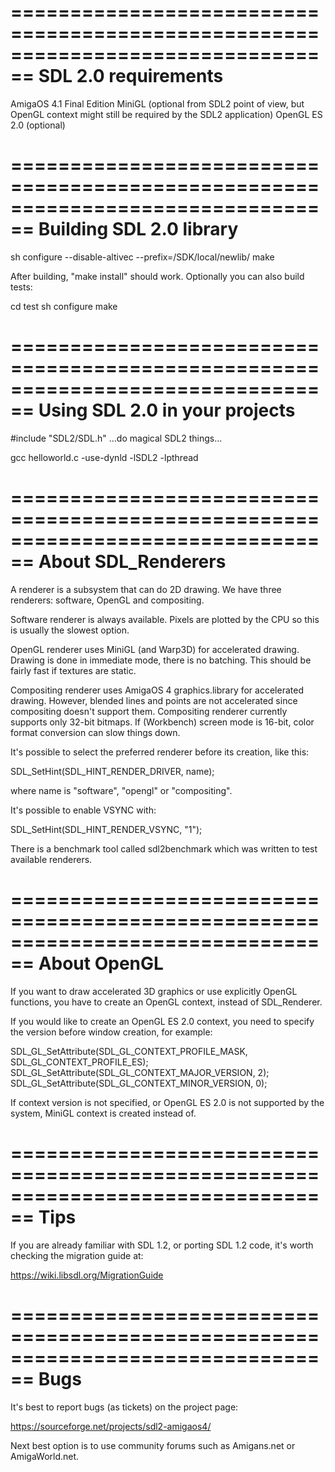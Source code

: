 ================================================================================
SDL 2.0 requirements
================================================================================

AmigaOS 4.1 Final Edition
MiniGL (optional from SDL2 point of view, but OpenGL context might still be
        required by the SDL2 application)
OpenGL ES 2.0 (optional)

================================================================================
Building SDL 2.0 library
================================================================================

sh configure --disable-altivec --prefix=/SDK/local/newlib/
make

After building, "make install" should work. Optionally you can also build tests:

cd test
sh configure
make

================================================================================
Using SDL 2.0 in your projects
================================================================================

#include "SDL2/SDL.h"
...do magical SDL2 things...


gcc helloworld.c -use-dynld -lSDL2 -lpthread


================================================================================
About SDL_Renderers
================================================================================

A renderer is a subsystem that can do 2D drawing. We have three renderers:
software, OpenGL and compositing.

Software renderer is always available. Pixels are plotted by the CPU so this is
usually the slowest option.

OpenGL renderer uses MiniGL (and Warp3D) for accelerated drawing. Drawing is
done in immediate mode, there is no batching. This should be fairly fast if
textures are static.

Compositing renderer uses AmigaOS 4 graphics.library for accelerated drawing.
However, blended lines and points are not accelerated since compositing doesn't
support them. Compositing renderer currently supports only 32-bit bitmaps. If
(Workbench) screen mode is 16-bit, color format conversion can slow things down.

It's possible to select the preferred renderer before its creation, like this:

SDL_SetHint(SDL_HINT_RENDER_DRIVER, name);

where name is "software", "opengl" or "compositing".

It's possible to enable VSYNC with:

SDL_SetHint(SDL_HINT_RENDER_VSYNC, "1");

There is a benchmark tool called sdl2benchmark which was written to test
available renderers.

================================================================================
About OpenGL
================================================================================

If you want to draw accelerated 3D graphics or use explicitly OpenGL functions,
you have to create an OpenGL context, instead of SDL_Renderer.

If you would like to create an OpenGL ES 2.0 context, you need to specify the
version before window creation, for example:

SDL_GL_SetAttribute(SDL_GL_CONTEXT_PROFILE_MASK, SDL_GL_CONTEXT_PROFILE_ES);
SDL_GL_SetAttribute(SDL_GL_CONTEXT_MAJOR_VERSION, 2);
SDL_GL_SetAttribute(SDL_GL_CONTEXT_MINOR_VERSION, 0);

If context version is not specified, or OpenGL ES 2.0 is not supported by the
system, MiniGL context is created instead of.

================================================================================
Tips
================================================================================

If you are already familiar with SDL 1.2, or porting SDL 1.2 code, it's worth
checking the migration guide at:

https://wiki.libsdl.org/MigrationGuide

================================================================================
Bugs
================================================================================

It's best to report bugs (as tickets) on the project page:

https://sourceforge.net/projects/sdl2-amigaos4/

Next best option is to use community forums such as Amigans.net or
AmigaWorld.net.
